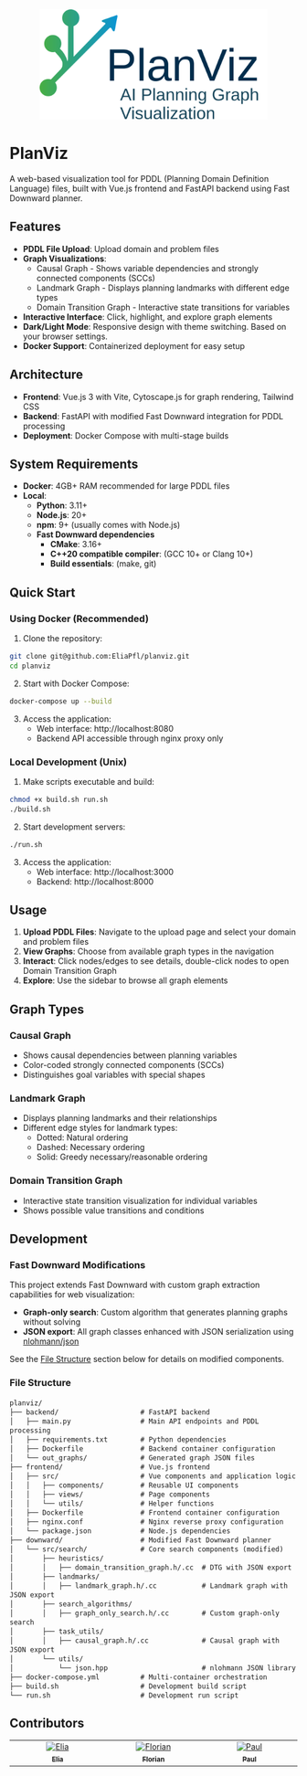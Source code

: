 <div align="center">
  <img src="assets/logo.svg" alt="PlanViz Logo" width="400px"/>
</div>

# PlanViz

A web-based visualization tool for PDDL (Planning Domain Definition Language) files, built with Vue.js frontend and FastAPI backend using Fast Downward planner.

## Features

- **PDDL File Upload**: Upload domain and problem files
- **Graph Visualizations**:
  - Causal Graph - Shows variable dependencies and strongly connected components (SCCs)
  - Landmark Graph - Displays planning landmarks with different edge types
  - Domain Transition Graph - Interactive state transitions for variables
- **Interactive Interface**: Click, highlight, and explore graph elements
- **Dark/Light Mode**: Responsive design with theme switching. Based on your browser settings.
- **Docker Support**: Containerized deployment for easy setup

## Architecture

- **Frontend**: Vue.js 3 with Vite, Cytoscape.js for graph rendering, Tailwind CSS
- **Backend**: FastAPI with modified Fast Downward integration for PDDL processing
- **Deployment**: Docker Compose with multi-stage builds

## System Requirements

- **Docker**: 4GB+ RAM recommended for large PDDL files
- **Local**: 
  - **Python**: 3.11+ 
  - **Node.js**: 20+ 
  - **npm**: 9+ (usually comes with Node.js)
  - **Fast Downward dependencies**
    - **CMake**: 3.16+
    - **C++20 compatible compiler**: (GCC 10+ or Clang 10+)
    - **Build essentials**: (make, git)

## Quick Start

### Using Docker (Recommended)

1. Clone the repository:
```bash
git clone git@github.com:EliaPfl/planviz.git
cd planviz
```

2. Start with Docker Compose:
```bash
docker-compose up --build
```

3. Access the application:
   - Web interface: http://localhost:8080
   - Backend API accessible through nginx proxy only

### Local Development (Unix)

1. Make scripts executable and build:
```bash
chmod +x build.sh run.sh
./build.sh
```

2. Start development servers:
```bash
./run.sh
```
3. Access the application:
    - Web interface: http://localhost:3000
    - Backend: http://localhost:8000

## Usage

1. **Upload PDDL Files**: Navigate to the upload page and select your domain and problem files
2. **View Graphs**: Choose from available graph types in the navigation
3. **Interact**: Click nodes/edges to see details, double-click nodes to open Domain Transition Graph
4. **Explore**: Use the sidebar to browse all graph elements

## Graph Types

### Causal Graph
- Shows causal dependencies between planning variables
- Color-coded strongly connected components (SCCs)
- Distinguishes goal variables with special shapes

### Landmark Graph
- Displays planning landmarks and their relationships
- Different edge styles for landmark types:
  - Dotted: Natural ordering
  - Dashed: Necessary ordering
  - Solid: Greedy necessary/reasonable ordering

### Domain Transition Graph
- Interactive state transition visualization for individual variables
- Shows possible value transitions and conditions


## Development


### Fast Downward Modifications
This project extends Fast Downward with custom graph extraction capabilities for web visualization:

- **Graph-only search**: Custom algorithm that generates planning graphs without solving
- **JSON export**: All graph classes enhanced with JSON serialization using [nlohmann/json](https://github.com/nlohmann/json)

See the [File Structure](#file-structure) section below for details on modified components.

### File Structure

```
planviz/
├── backend/                    # FastAPI backend
│   ├── main.py                 # Main API endpoints and PDDL processing
│   ├── requirements.txt        # Python dependencies
│   ├── Dockerfile              # Backend container configuration
│   └── out_graphs/             # Generated graph JSON files
├── frontend/                   # Vue.js frontend
│   ├── src/                    # Vue components and application logic
│   │   ├── components/         # Reusable UI components
│   │   ├── views/              # Page components
│   │   └── utils/              # Helper functions
│   ├── Dockerfile              # Frontend container configuration
│   ├── nginx.conf              # Nginx reverse proxy configuration
│   └── package.json            # Node.js dependencies
├── downward/                   # Modified Fast Downward planner
│   └── src/search/             # Core search components (modified)
│       ├── heuristics/
│       │   ├── domain_transition_graph.h/.cc  # DTG with JSON export
│       ├── landmarks/
│       │   ├── landmark_graph.h/.cc           # Landmark graph with JSON export
│       ├── search_algorithms/
│       │   ├── graph_only_search.h/.cc        # Custom graph-only search
│       ├── task_utils/
│       │   ├── causal_graph.h/.cc             # Causal graph with JSON export
│       └── utils/
│           └── json.hpp                       # nlohmann JSON library
├── docker-compose.yml          # Multi-container orchestration
├── build.sh                    # Development build script
└── run.sh                      # Development run script
```

## Contributors

<table>
  <tbody>
    <tr>
      <td align="center" valign="top" width="14.28%">
        <a href="https://github.com/EliaPfl">
          <img src="https://github.com/EliaPfl.png" width="100px;" alt="Elia"/>
          <br />
          <sub><b>Elia</b></sub>
        </a>
      </td>
      <td align="center" valign="top" width="14.28%">
        <a href="https://github.com/IsinGelan">
          <img src="https://github.com/IsinGelan.png" width="100px;" alt="Florian"/>
          <br />
          <sub><b>Florian</b></sub>
        </a>
      </td>
      <td align="center" valign="top" width="14.28%">
        <a href="https://github.com/PN-1000">
          <img src="https://github.com/PN-1000.png" width="100px;" alt="Paul"/>
          <br />
          <sub><b>Paul</b></sub>
        </a>
      </td>
    </tr>
  </tbody>
</table>

